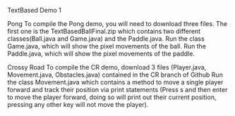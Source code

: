 TextBased Demo 1 

Pong
  To compile the Pong demo, you will need to download three files. The first one is the TextBasedBallFinal.zip which contains
  two different classes(Ball.java and Game.java) and the Paddle.java.
  Run the class Game.java, which will show the pixel movements of the ball.
  Run the Paddle.java, which will show the pixel movements of the paddle.
  
Crossy Road
  To compile the CR demo, download 3 files (Player.java, Movement.java, Obstacles.java) contained in the CR branch of Github
  Run the class Movement.java which contains a method to move a single player forward and track their position via print statements
  (Press s and then enter to move the player forward, doing so will print out their current position, pressing any other key will not
  move the player).

